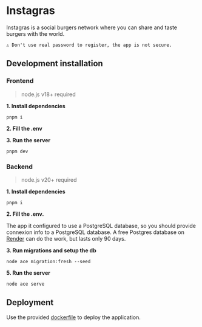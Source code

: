 # Instagras

Instagras is a social burgers network where you can share and taste burgers with the world.

    ⚠️ Don't use real password to register, the app is not secure.

## Development installation

### Frontend

> node.js v18+ required

**1. Install dependencies**

```
pnpm i
```

**2. Fill the .env**

**3. Run the server**

```
pnpm dev
```

### Backend

> node.js v20+ required

**1. Install dependencies**

```
pnpm i
```

**2. Fill the .env.**

The app it configured to use a PostgreSQL database, so you should provide connexion info to a PostgreSQL database.
A free Postgres database on [Render](https://render.com) can do the work, but lasts only 90 days.

**3. Run migrations and setup the db**

```
node ace migration:fresh --seed
```

**5. Run the server**

```
node ace serve
```

## Deployment

Use the provided [dockerfile](./Dockerfile) to deploy the application.

